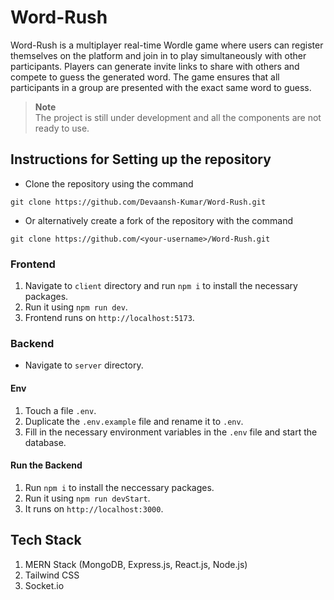 # Word-Rush
Word-Rush is a multiplayer real-time Wordle game where users can register themselves on the platform and join in to play simultaneously with other participants. Players can generate invite links to share with others and compete to guess the generated word. The game ensures that all participants in a group are presented with the exact same word to guess.
> **Note** <br /> The project is still under development and all the components are not ready to use.
## Instructions for Setting up the repository
* Clone the repository using the command
```
git clone https://github.com/Devaansh-Kumar/Word-Rush.git
```
* Or alternatively create a fork of the repository with the command
```
git clone https://github.com/<your-username>/Word-Rush.git
```
### Frontend
1. Navigate to `client` directory and run `npm i` to install the necessary packages.
2. Run it using `npm run dev`.
3. Frontend runs on `http://localhost:5173`.
### Backend
* Navigate to `server` directory.
#### Env
1. Touch a file `.env`.
2. Duplicate the `.env.example` file and rename it to `.env`.
3. Fill in the necessary environment variables in the `.env` file and start the database.
#### Run the Backend
1. Run `npm i` to install the neccessary packages.
2. Run it using `npm run devStart`.
3. It runs on `http://localhost:3000`.
## Tech Stack
1. MERN Stack (MongoDB, Express.js, React.js, Node.js)
2. Tailwind CSS
3. Socket.io
